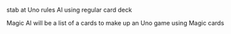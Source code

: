 stab at Uno rules AI using regular card deck

Magic AI will be a list of a cards to make up an Uno game using Magic cards
